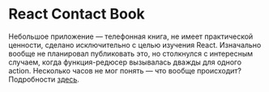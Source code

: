 # React Contact Book

Небольшое приложение — телефонная книга, не имеет практической ценности, сделано исключительно с целью изучения React. Изначально вообще не планировал публиковать это, но столкнулся с интересным случаем, когда функция-редюсер вызывалась дважды для одного action. Несколько часов не мог понять — что вообще происходит? Подробности [здесь](https://tokmakov.msk.ru/blog/item/659).

